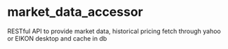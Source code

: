 # market_data_accessor
RESTful API to provide market data, historical pricing fetch through yahoo or EIKON desktop and cache in db
